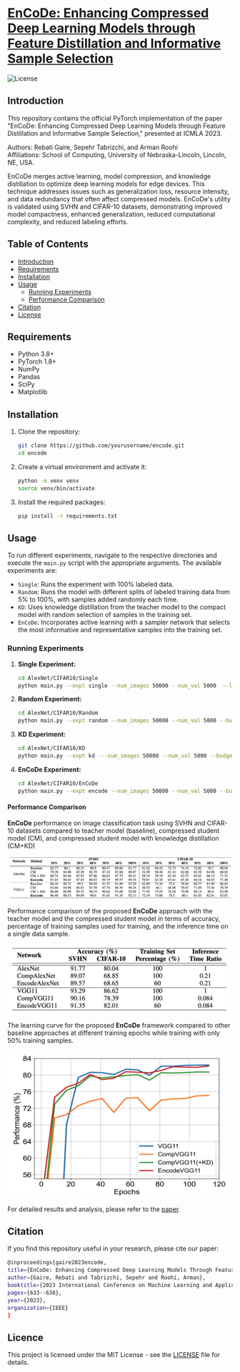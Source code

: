 # [EnCoDe: Enhancing Compressed Deep Learning Models through Feature Distillation and Informative Sample Selection](https://doi.org/10.1109/ICMLA58977.2023.00093)

![License](https://img.shields.io/badge/license-MIT-blue.svg)
## Introduction
This repository contains the official PyTorch implementation of the paper "EnCoDe: Enhancing Compressed Deep Learning Models through Feature Distillation and Informative Sample Selection," presented at ICMLA 2023.

Authors: Rebati Gaire, Sepehr Tabrizchi, and Arman Roohi \
Affiliations: School of Computing, University of Nebraska-Lincoln, Lincoln, NE, USA.

EnCoDe merges active learning, model compression, and knowledge distillation to optimize deep learning models for edge devices. This technique addresses issues such as generalization loss, resource intensity, and data redundancy that often affect compressed models. EnCoDe's utility is validated using SVHN and CIFAR-10 datasets, demonstrating improved model compactness, enhanced generalization, reduced computational complexity, and reduced labeling efforts.

## Table of Contents
- [Introduction](#introduction)
- [Requirements](#requirements)
- [Installation](#installation)
- [Usage](#usage)
  - [Running Experiments](#running-experiments)
  - [Performance Comparison](#performance-comparison)
- [Citation](#citation)
- [License](#license)

## Requirements
- Python 3.8+
- PyTorch 1.8+
- NumPy
- Pandas
- SciPy
- Matplotlib

## Installation
1. Clone the repository:

    ```bash
    git clone https://github.com/yourusername/encode.git
    cd encode
    ```

2. Create a virtual environment and activate it:

    ```bash
    python -m venv venv
    source venv/bin/activate 
    ```

3. Install the required packages:

    ```bash
    pip install -r requirements.txt
    ```

## Usage

To run different experiments, navigate to the respective directories and execute the `main.py` script with the appropriate arguments. The available experiments are:

- `Single`: Runs the experiment with 100% labeled data.
- `Random`: Runs the model with different splits of labeled training data from 5% to 100%, with samples added randomly each time.
- `KD`: Uses knowledge distillation from the teacher model to the compact model with random selection of samples in the training set.
- `EnCoDe`: Incorporates active learning with a sampler network that selects the most informative and representative samples into the training set.

### Running Experiments

1. **Single Experiment:**
    ```bash
    cd AlexNet/CIFAR10/Single
    python main.py --expt single --num_images 50000 --num_val 5000  --lr_task 0.001
    ```

2. **Random Experiment:**
    ```bash
    cd AlexNet/CIFAR10/Random
    python main.py --expt random --num_images 50000 --num_val 5000 --budget 5000 --initial_budget 5000 --subset 10000  --lr_task 0.001
    ```

3. **KD Experiment:**
    ```bash
    cd AlexNet/CIFAR10/KD
    python main.py --expt kd ---num_images 50000 --num_val 5000 --budget 5000 --initial_budget 5000 --subset 10000  --lr_task 0.001
    ```

4. **EnCoDe Experiment:**
    ```bash
    cd AlexNet/CIFAR10/EnCoDe
    python main.py --expt encode --num_images 50000 --num_val 5000 --budget 5000 --initial_budget 5000 --subset 10000  --lr_task 0.001
    ```


#### Performance Comparison

**EnCoDe** performance on image classification task using SVHN and CIFAR-10 datasets compared to teacher model (baseline), compressed student model (CM), and compressed student model with knowledge distillation (CM+KD)

![Quantitative Result I](Assets/qr1.png)


Performance comparison of the proposed **EnCoDe** approach with the teacher model and the compressed student model in terms of accuracy, percentage of training samples used for training, and the inference time on a single data sample.

<img src="Assets/qr3.png" alt="Table Image" width="500"/>


The learning curve for the proposed **EnCoDe** framework compared to other baseline approaches at different training epochs while training with only 50% training samples.

<img src="Assets/qr2.png" alt="Table Image" width="500"/>



For detailed results and analysis, please refer to the [paper](https://doi.org/10.1109/ICMLA58977.2023.00093).

## Citation

If you find this repository useful in your research, please cite our paper:

  ```bash
  @inproceedings{gaire2023encode,
  title={EnCoDe: Enhancing Compressed Deep Learning Models Through Feature---Distillation and Informative Sample Selection},
  author={Gaire, Rebati and Tabrizchi, Sepehr and Roohi, Arman},
  booktitle={2023 International Conference on Machine Learning and Applications (ICMLA)},
  pages={633--638},
  year={2023},
  organization={IEEE}
}
```

## Licence
This project is licensed under the MIT License - see the [LICENSE](LICENSE) file for details.